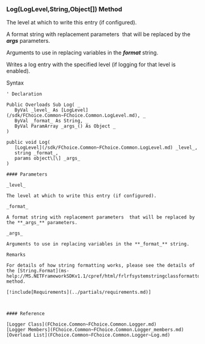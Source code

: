 ﻿### Log(LogLevel,String,Object\[\]) Method

The level at which to write this entry (if configured).

A format string with replacement parameters  that will be replaced by the **_args_** parameters.

Arguments to use in replacing variables in the **_format_** string.

Writes a log entry with the specified level (if logging for that level is enabled).

Syntax

```vbnet
' Declaration

Public Overloads Sub Log( _
   ByVal _level_ As [LogLevel](/sdk/FChoice.Common~FChoice.Common.LogLevel.md), _
   ByVal _format_ As String, _
   ByVal ParamArray _args_() As Object _
) 

public void Log( 
   [LogLevel](/sdk/FChoice.Common~FChoice.Common.LogLevel.md) _level_,
   string _format_,
   params object\[\] _args_
)

#### Parameters

_level_

The level at which to write this entry (if configured).

_format_

A format string with replacement parameters  that will be replaced by the **_args_** parameters.

_args_

Arguments to use in replacing variables in the **_format_** string.

Remarks

For details of how string formatting works, please see the details of the [String.Format](ms-help://MS.NETFrameworkSDKv1.1/cpref/html/frlrfsystemstringclassformattopic.htm) method.

[!include[Requirements](../partials/requirements.md)]



#### Reference

[Logger Class](FChoice.Common~FChoice.Common.Logger.md)  
[Logger Members](FChoice.Common~FChoice.Common.Logger_members.md)  
[Overload List](FChoice.Common~FChoice.Common.Logger~Log.md)